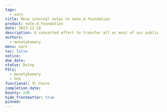 ```yaml
---
tags:
  - earn
title: Move internal notes to note.d.foundation
product: note.d.foundation
date: 2023-12-18
description: A concerted effort to transfer all or most of our public internal notes to note.d.foundation. This is to help consolidate all of our notes into one place and allow us to handle BI much more easily.
authors:
  - monotykamary
menu: earn
toc: false
notice: 
due_date: 
status: Doing
PICs:
  - monotykamary
  - hnh
functional: 🏗️ Chore
completion_date: 
bounty: 150
hide_frontmatter: true
pinned:
---
```

